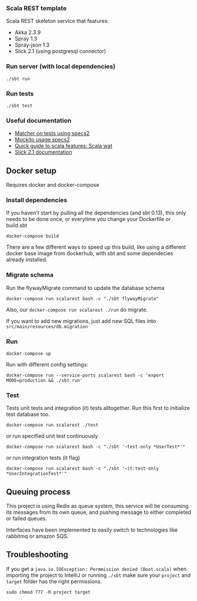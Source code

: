 ### Scala REST template

Scala REST skeleton service that features:

* Akka 2.3.9
* Spray 1.3
* Spray-json 1.3
* Slick 2.1 (using postgresql connector)

### Run server (with local dependencies)

    ./sbt run

### Run tests

    ./sbt test

### Useful documentation

* [Matcher on tests using specs2](https://etorreborre.github.io/specs2/guide/SPECS2-3.0/org.specs2.guide.Matchers.html)
* [Mockito usage specs2](https://etorreborre.github.io/specs2/guide/SPECS2-3.0/org.specs2.guide.UseMockito.html)
* [Quick guide to scala features: Scala wat](http://seanparsons.github.io/scalawat/Values+and+variables.html)
* [Slick 2.1 documentation](http://slick.typesafe.com/doc/2.1.0/)

## Docker setup

Requires docker and docker-compose

### Install dependencies

If you haven't start by pulling all the dependencies (and sbt 0.13), this only needs to be done once,
or everytime you change your Dockerfile or build.sbt

    docker-compose build

There are a few different ways to speed up this build, like using a different docker base image from dockerhub,
with sbt and some dependecies already installed.

### Migrate schema

Run the flywayMigrate command to update the database schema

    docker-compose run scalarest bash -c "./sbt flywayMigrate"

Also, our `docker-compose run scalarest ./run` do migrate.

If you want to add new migrations, just add new SQL files into `src/main/resources/db.migration`

### Run

    docker-compose up

Run with different config settings:

    docker-compose run --service-ports scalarest bash -c 'export MODE=production && ./sbt run'

### Test

Tests unit tests and integration (it) tests alltogether. Run this first to initialize test database too.

    docker-compose run scalarest ./test

or run specified unit test continuously

    docker-compose run scalarest bash -c "./sbt '~test-only *UserTest*'"

or run integration tests (it flag)

    docker-compose run scalarest bash -c "./sbt '~it:test-only *UserIntegrationTest*'"

## Queuing process

This project is using Redis as queue system, this service will be consuming its messages from its own queue,
and pushing message to either completed or failed queues.

Interfaces have been implemented to easily switch to technologies like rabbitmq or amazon SQS.

## Troubleshooting

If you get a `java.io.IOException: Permmission denied (Boot.scala)` when importing the project to IntelliJ or running `./sbt`
make sure your `project` and `target` folder has the right permissions.

    sudo chmod 777 -R project target
